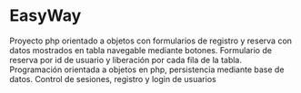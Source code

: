 # EasyWay
 Proyecto php orientado a objetos con formularios de registro y reserva con datos mostrados en tabla navegable mediante botones.
 Formulario de reserva por id de usuario y liberación por cada fila de la tabla.
 Programación orientada a objetos en php, persistencia mediante base de datos.
 Control de sesiones, registro y login de usuarios
